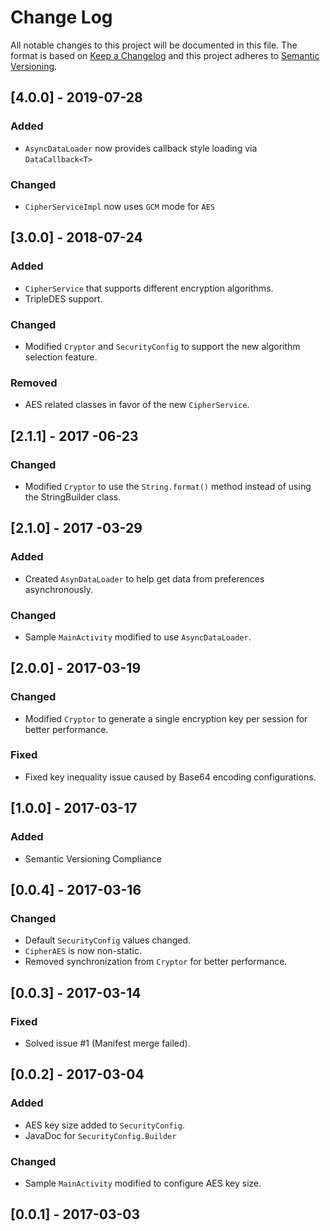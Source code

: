 # Change Log
All notable changes to this project will be documented in this file.
The format is based on [Keep a Changelog](http://keepachangelog.com/) 
and this project adheres to [Semantic Versioning](http://semver.org/).

## [4.0.0] - 2019-07-28

### Added

* `AsyncDataLoader` now provides callback style loading via `DataCallback<T>`

### Changed

* `CipherServiceImpl` now uses `GCM` mode for `AES` 

## [3.0.0] - 2018-07-24

### Added

* `CipherService` that supports different encryption algorithms.
* TripleDES support.

### Changed

* Modified `Cryptor` and `SecurityConfig` to support the new algorithm selection feature.

### Removed

* AES related classes in favor of the new `CipherService`.

## [2.1.1] - 2017 -06-23

### Changed
- Modified `Cryptor` to use the `String.format()` method instead of using the StringBuilder class.

## [2.1.0] - 2017 -03-29
### Added
- Created `AsynDataLoader` to help get data from preferences asynchronously.

### Changed
- Sample `MainActivity` modified to use `AsyncDataLoader`.

## [2.0.0] - 2017-03-19
### Changed
- Modified `Cryptor` to generate a single encryption key per session for better performance.

### Fixed
- Fixed key inequality issue caused by Base64 encoding configurations.

## [1.0.0] - 2017-03-17
### Added
- Semantic Versioning Compliance

## [0.0.4] - 2017-03-16
### Changed
- Default `SecurityConfig` values changed.
- `CipherAES` is now non-static.
- Removed synchronization from `Cryptor` for better performance.

## [0.0.3] - 2017-03-14
### Fixed
- Solved issue #1 (Manifest merge failed).

## [0.0.2] - 2017-03-04
### Added
- AES key size added to `SecurityConfig`.
- JavaDoc for `SecurityConfig.Builder` 

### Changed
- Sample `MainActivity` modified to configure AES key size.

## [0.0.1] - 2017-03-03
